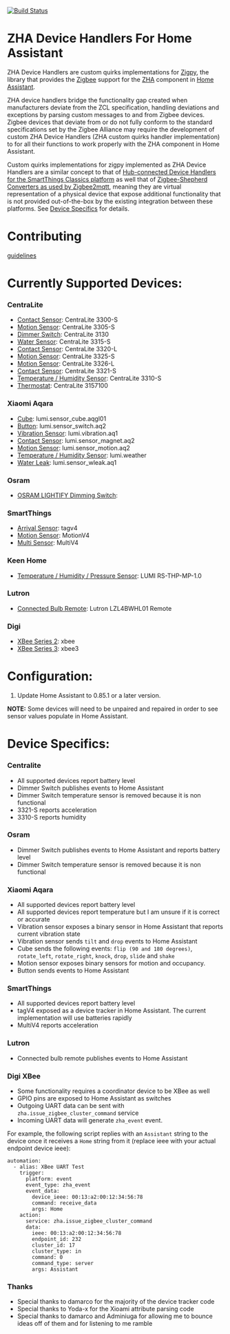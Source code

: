 [![Build Status](https://travis-ci.org/dmulcahey/zha-device-handlers.svg?branch=master)](https://travis-ci.org/dmulcahey/zha-device-handlers)

# ZHA Device Handlers For Home Assistant

ZHA Device Handlers are custom quirks implementations for [Zigpy](https://github.com/zigpy/zigpy), the library that provides the [Zigbee](http://www.zigbee.org) support for the [ZHA](https://www.home-assistant.io/components/zha/) component in [Home Assistant](https://www.home-assistant.io). 

ZHA device handlers bridge the functionality gap created when manufacturers deviate from the ZCL specification, handling deviations and exceptions by parsing custom messages to and from Zigbee devices. Zigbee devices that deviate from or do not fully conform to the standard specifications set by the Zigbee Alliance may require the development of custom ZHA Device Handlers (ZHA custom quirks handler implementation) to for all their functions to work properly with the ZHA component in Home Assistant. 

Custom quirks implementations for zigpy implemented as ZHA Device Handlers are a similar concept to that of [Hub-connected Device Handlers for the SmartThings Classics platform](https://docs.smartthings.com/en/latest/device-type-developers-guide/) as well that of [Zigbee-Shepherd Converters as used by Zigbee2mqtt](https://www.zigbee2mqtt.io/how_tos/how_to_support_new_devices.html), meaning they are virtual representation of a physical device that expose additional functionality that is not provided out-of-the-box by the existing integration between these platforms. See [Device Specifics](#Device-Specifics) for details.

# Contributing
[guidelines](./CONTRIBUTING.md)

# Currently Supported Devices:

### CentraLite
- [Contact Sensor](http://a.co/g9eWPAQ): CentraLite 3300-S
- [Motion Sensor](http://a.co/9PCEorM): CentraLite 3305-S
- [Dimmer Switch](https://centralite.com/products/smart-switch): CentraLite 3130
- [Water Sensor](https://centralite.com/products/water-sensor): CentraLite 3315-S
- [Contact Sensor](https://www.irisbylowes.com/support/?guideTitle=Iris-Contact-Sensor-3320-L-(2nd-Gen)&guideId=441744fa-3e2b-3bc9-87b2-a8fc76d85341): CentraLite 3320-L
- [Motion Sensor](http://a.co/iYjshAP): CentraLite 3325-S
- [Motion Sensor](https://www.irisbylowes.com/support/?guideTitle=Iris-Motion-Sensor&guideId=4be71b61-5938-30b6-8154-bd90cb9b4796): CentraLite 3326-L
- [Contact Sensor](http://a.co/9PCEorM): CentraLite 3321-S
- [Temperature / Humidity Sensor](https://bit.ly/2GYguGR): CentraLite 3310-S
- [Thermostat](https://centralite.com/products/pearl-thermostat): CentraLite 3157100

### Xiaomi Aqara
- [Cube](https://www.aqara.com/en/cube_controller-product.html): lumi.sensor_cube.aqgl01
- [Button](https://www.aqara.com/en/wireless_mini_switch.html): lumi.sensor_switch.aq2
- [Vibration Sensor](http://www.xiaomimagazine.com/new-sensor-for-the-smart-home-xiaomi-check-aqara-smart-motion-sensor/): lumi.vibration.aq1
- [Contact Sensor](https://www.aqara.com/en/door_and_window_sensor-product.html): lumi.sensor_magnet.aq2
- [Motion Sensor](https://www.aqara.com/en/motion_sensor.html): lumi.sensor_motion.aq2
- [Temperature / Humidity Sensor](https://www.aqara.com/en/temperature_and_humidity_sensor-product.html): lumi.weather
- [Water Leak](https://www.aqara.com/en/water_leak_sensor.html): lumi.sensor_wleak.aq1

### Osram
- [OSRAM LIGHTIFY Dimming Switch](https://assets.osram-americas.com/assets/Documents/LTFY012.06c0d6e6-17c7-4dcb-bd2c-1fca7feecfb4.pdf):

### SmartThings
- [Arrival Sensor](https://support.smartthings.com/hc/en-us/articles/212417083): tagv4
- [Motion Sensor](http://a.co/65rSQjZ): MotionV4
- [Multi Sensor](http://a.co/gez6SzW): MultiV4

### Keen Home
- [Temperature / Humidity / Pressure Sensor](https://keenhome.io/products/temp-sensor): LUMI RS-THP-MP-1.0

### Lutron
- [Connected Bulb Remote](https://www.lutron.com/TechnicalDocumentLibrary/040421_Zigbee_Programming_Guide.pdf): Lutron LZL4BWHL01 Remote

### Digi
- [XBee Series 2](https://www.digi.com/products/embedded-systems/rf-modules/2-4-ghz-modules/xbee-zigbee): xbee
- [XBee Series 3](https://www.digi.com/products/embedded-systems/rf-modules/2-4-ghz-modules/xbee3-zigbee-3): xbee3

# Configuration:

1. Update Home Assistant to 0.85.1 or a later version.

**NOTE:** Some devices will need to be unpaired and repaired in order to see sensor values populate in Home Assistant.

# Device Specifics:

### Centralite

- All supported devices report battery level
- Dimmer Switch publishes events to Home Assistant
- Dimmer Switch temperature sensor is removed because it is non functional
- 3321-S reports acceleration
- 3310-S reports humidity

### Osram

- Dimmer Switch publishes events to Home Assistant and reports battery level
- Dimmer Switch temperature sensor is removed because it is non functional

### Xiaomi Aqara

- All supported devices report battery level
- All supported devices report temperature but I am unsure if it is correct or accurate
- Vibration sensor exposes a binary sensor in Home Assistant that reports current vibration state
- Vibration sensor sends `tilt` and `drop` events to Home Assistant
- Cube sends the following events: `flip (90 and 180 degrees)`, `rotate_left`, `rotate_right`, `knock`, `drop`, `slide` and `shake`
- Motion sensor exposes binary sensors for motion and occupancy.
- Button sends events to Home Assistant

### SmartThings

- All supported devices report battery level
- tagV4 exposed as a device tracker in Home Assistant. The current implementation will use batteries rapidly
- MultiV4 reports acceleration

### Lutron

- Connected bulb remote publishes events to Home Assistant

### Digi XBee

- Some functionality requires a coordinator device to be XBee as well
- GPIO pins are exposed to Home Assistant as switches
- Outgoing UART data can be sent with `zha.issue_zigbee_cluster_command` service
- Incoming UART data will generate `zha_event` event.

For example, the following script replies with an `Assistant` string to the device once it receives a `Home` string from it (replace ieee with your actual endpoint device ieee):
```
automation:
  - alias: XBee UART Test
    trigger:
      platform: event
      event_type: zha_event
      event_data:
        device_ieee: 00:13:a2:00:12:34:56:78
        command: receive_data
        args: Home
    action:
      service: zha.issue_zigbee_cluster_command
      data:
        ieee: 00:13:a2:00:12:34:56:78
        endpoint_id: 232
        cluster_id: 17
        cluster_type: in
        command: 0
        command_type: server
        args: Assistant
```

### Thanks

- Special thanks to damarco for the majority of the device tracker code
- Special thanks to Yoda-x for the Xioami attribute parsing code
- Special thanks to damarco and Adminiuga for allowing me to bounce ideas off of them and for listening to me ramble
